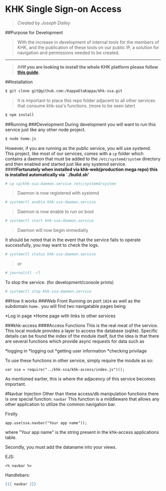 # KHK Single Sign-on Access
> _Created by Joseph Dailey_


##Purpose for Development
>With the increase in development of internal tools for the members of KHK, and the publication of these tools on our public IP, a solution for navigation and permissions needed to be created. 

---

>##**If you are looking to install the whole KHK platform please follow [this guide](https://github.com/KappaEtaKappa/khk-web).**

##Installation
```bash
$ git clone git@github.com:/KappaEtaKappa/khk-ssa.git
```

>It is important to place this repo folder adjacent to all other services that consume khk-ssa's functions. (more to be seen later)

```bash
$ npm install
```

##Running
###Development
During development you will want to run this service just like any other node project.
```bash
$ node home.js
```

However, if you are running as the public service, you will use systemd. This project, like most of our services, comes with a `cp` folder which contains a daemon that must be added to the `/etc/systemd/system` directory and then enabled and started just like any systemd service.
####**Fortunately when installed via khk-web(production mega repo) this is installed automatically via `./build.sh'**
```bash
# cp cp/khk-ssa-daemon.service /etc/systemd/system
```

>Daemon is now registered with systemd

```bash
# systemctl enable khk-ssa-daemon.service
```

>Daemon is now enable to run on boot

```bash
# systemctl start khk-ssa-daemon.service
```

>Daemon will now begin immediatly

It should be noted that in the event that the service fails to operate successfully, you may want to check the logs.
```bash
# systemctl status khk-ssa-daemon.service
```

>or

```bash
# journalctl -rl
```

To stop the service. (for development/console prints)
```bash
# systemctl stop khk-ssa-daemon.service
```

##How it works
###Web Front
Running on port `1024` as well as the subdomain `home.` you will find two navigatable pages being

*Log in page
*Home page with links to other services

###khk-access
####Access Functions
This is the real meat of the service. This local module provides a layer to access the database (sqlite). Specific details can be found the index of the module itself, but the idea is that there are several functions which provide async requests for data such as

*logging in
*logging out
*getting user information
*checking privilage

To use these functions in other service, simply require the module as so:
```node
var ssa = require("../khk-ssa/khk-access/index.js")();
```

As mentioned earlier, this is where the adjacency of this service becomes important.

#Navbar Injection
Other than these access/db manipulation functions there is one special function: `navbar`
This function is a middleware that allows any other application to utilize the common navigation bar.

Firstly
```node
app.use(ssa.navbar("Your app name"));
```
where "Your app name" is the string present in the khk-access applications table.

Secondly, you must add the dataname into your views.

EJS:

```ejs
<% navbar %>
```

Handlebars:

```hbs
{{{ navbar }}}
```
